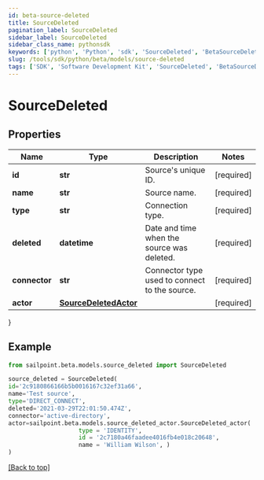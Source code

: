 ```yaml
---
id: beta-source-deleted
title: SourceDeleted
pagination_label: SourceDeleted
sidebar_label: SourceDeleted
sidebar_class_name: pythonsdk
keywords: ['python', 'Python', 'sdk', 'SourceDeleted', 'BetaSourceDeleted'] 
slug: /tools/sdk/python/beta/models/source-deleted
tags: ['SDK', 'Software Development Kit', 'SourceDeleted', 'BetaSourceDeleted']
---
```


# SourceDeleted


## Properties

Name | Type | Description | Notes
------------ | ------------- | ------------- | -------------
**id** | **str** | Source's unique ID. | [required]
**name** | **str** | Source name. | [required]
**type** | **str** | Connection type. | [required]
**deleted** | **datetime** | Date and time when the source was deleted. | [required]
**connector** | **str** | Connector type used to connect to the source. | [required]
**actor** | [**SourceDeletedActor**](source-deleted-actor) |  | [required]
}

## Example

```python
from sailpoint.beta.models.source_deleted import SourceDeleted

source_deleted = SourceDeleted(
id='2c9180866166b5b0016167c32ef31a66',
name='Test source',
type='DIRECT_CONNECT',
deleted='2021-03-29T22:01:50.474Z',
connector='active-directory',
actor=sailpoint.beta.models.source_deleted_actor.SourceDeleted_actor(
                    type = 'IDENTITY', 
                    id = '2c7180a46faadee4016fb4e018c20648', 
                    name = 'William Wilson', )
)

```
[[Back to top]](#) 

